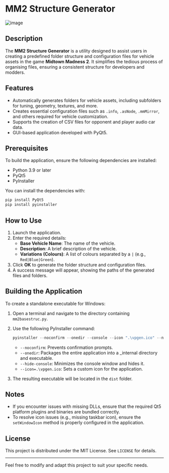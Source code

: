 # MM2 Structure Generator

![image](https://github.com/user-attachments/assets/15d45ad3-c1fa-463e-aefa-a0fb0997b3f4)
## Description

The **MM2 Structure Generator** is a utility designed to assist users in creating a predefined folder structure and configuration files for vehicle assets in the game **Midtown Madness 2**. It simplifies the tedious process of organising files, ensuring a consistent structure for developers and modders.

## Features

- Automatically generates folders for vehicle assets, including subfolders for tuning, geometry, textures, and more.
- Creates essential configuration files such as `.info`, `.asNode`, `.mmMirror`, and others required for vehicle customization.
- Supports the creation of CSV files for opponent and player audio car data.
- GUI-based application developed with PyQt5.

## Prerequisites

To build the application, ensure the following dependencies are installed:

- Python 3.9 or later
- PyQt5
- PyInstaller

You can install the dependencies with:

```powershell
pip install PyQt5
pip install pyinstaller
```

## How to Use

1. Launch the application.
2. Enter the required details:
   - **Base Vehicle Name**: The name of the vehicle.
   - **Description**: A brief description of the vehicle.
   - **Variations (Colours)**: A list of colours separated by a `|` (e.g., `Red|Blue|Green`).
3. Click **OK** to generate the folder structure and configuration files.
4. A success message will appear, showing the paths of the generated files and folders.

## Building the Application

To create a standalone executable for Windows:

1. Open a terminal and navigate to the directory containing `mm2basestruc.py`.

2. Use the following PyInstaller command:

   ```powershell
   pyinstaller --noconfirm --onedir --console --icon ".\vpgen.ico" --name "MM2 Structure Generator" --hide-console "hide-late"  ".\mm2basestruc.py"
   ```

   - `--noconfirm`: Prevents confirmation prompts.
   - `--onedir`: Packages the entire application into a _internal directory and executable.
   - `--hide-console`: Minimizes the console window and hides it.
   - `--icon=.\vpgen.ico`: Sets a custom icon for the application.

3. The resulting executable will be located in the `dist` folder.

## Notes

- If you encounter issues with missing DLLs, ensure that the required Qt5 platform plugins and binaries are bundled correctly.
- To resolve icon issues (e.g., missing taskbar icon), ensure the `setWindowIcon` method is properly configured in the application.

## License

This project is distributed under the MIT License. See `LICENSE` for details.

---

Feel free to modify and adapt this project to suit your specific needs.

